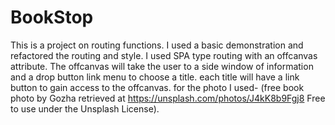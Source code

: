 # BookStop

This is a project on routing functions. I used a basic demonstration and refactored the routing and style. I used SPA type routing with an offcanvas attribute. The offcanvas will take the user to a side window of information and a drop button link menu to choose a title. each title will have a link button to gain access to the offcanvas. 
for the photo I used- (free book photo by Gozha retrieved at https://unsplash.com/photos/J4kK8b9Fgj8 Free to use under the Unsplash License). 
